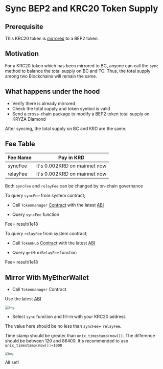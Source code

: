 # Sync BEP2 and KRC20 Token Supply

## Prerequisite

This KRC20 token is [mirrored](./mirror.md) to a BEP2 token.

## Motivation

For a KRC20 token which has been mirrored to BC, anyone can call the `sync` method to balance the total supply on BC and TC. Thus, the total supply among two Blockchains will remain the same.

## What happens under the hood

- Verify there is already mirrored
- Check the total supply and token symbol is valid
- Send a cross-chain package to modify a BEP2 token total supply on KRYZA Diamond

After syncing, the total supply on BC and KRD are the same.

## Fee Table

| Fee Name    | Pay in KRD |
| ----------- | ---------------------------- |
| syncFee     | it's 0.002KRD on mainnet now |
| relayFee    | it's 0.002KRD on mainnet now |

Both `syncFee` and `relayFee` can be changed by on-chain governance

To query `syncFee` from system contract;

- Call `Tokenmanager` [Contract](https://testnet-explorer.kryzascan.com/address/0x0000000000000000000000000000000000001008#writeContract) with the latest [ABI](https://github.com/githubusername/githubrepo-genesis-contract/blob/master/abi/tokenmanager.abi )

- Query `syncFee` function

Fee= result/1e18

To query `relayFee` from system contract;

- Call `TokenHub` [Contract](https://testnet-explorer.kryzascan.com/address/0x0000000000000000000000000000000000001008#writeContract) with the latest [ABI](https://github.com/githubusername/githubrepo-genesis-contract/blob/master/abi/tokenhub.abi )

- Query `getMiniRelayFee` function

Fee= result/1e18

## Mirror With MyEtherWallet

- Call `Tokenmanager` Contract

Use the latest [ABI](https://github.com/githubusername/githubrepo-genesis-contract/blob/master/abi/tokenmanager.abi )

<img src="https://lh5.googleusercontent.com/SYyvWVcLHELSE72JSXqBwMJB6Y50jMz5HgH6irmCbyxGwr-W_Hz-vbm4IqWXAqE2hvCAXaqNKfs28ZhGFtMrMrDgWvDfEkHPunnSuxSKPpLBtuxmiX-b5yRjfczENJxKDrqSAYWy" alt="img" style="zoom:75%;" />

- Select `sync` function and fill-in with your KRC20 address

The value here should be no less than  `syncFee`+ `relayFee`.

Time stamp should be greater than `unix_timestamp(now())`. The difference should be between 120 and 86400. It's recommended to use `unix_timestamp(now())+1000`

<img src="https://lh5.googleusercontent.com/EIgRKIBY8unMsuSBa88jY_EXdJeO1WtaXTQLV905AZmPJDsN72chHcPZrDEWOeD8m1a1awEwP43Uh0eFURLXSKQvnfc3J9YzWLYuBvAeVwIwicKfLUZlCkvkR0NdWxkYWAQKa3Ii" alt="img" style="zoom:67%;" />

All set!